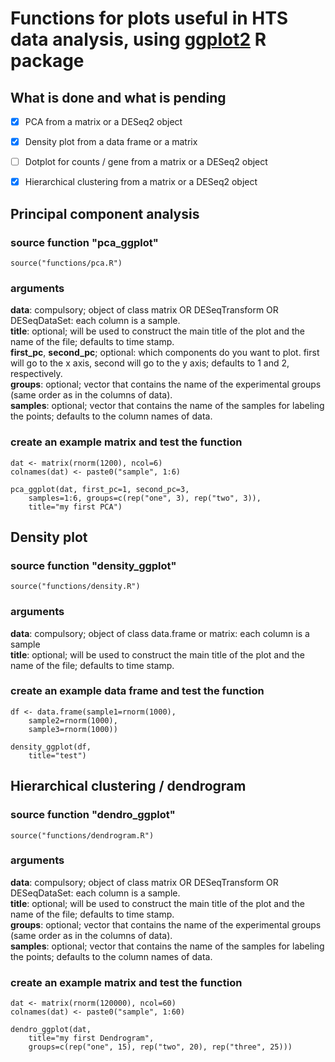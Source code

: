 # Functions for plots useful in HTS data analysis, using [ggplot2](http://ggplot2.org/) R package


## What is done and what is pending

- [x] PCA from a matrix or a DESeq2 object
- [x] Density plot from a data frame or a matrix
- [ ] Dotplot for counts / gene from a matrix or a DESeq2 object
- [x] Hierarchical clustering from a matrix or a DESeq2 object


## Principal component analysis

### source function "pca_ggplot"

```
source("functions/pca.R")
```

### arguments

**data**: compulsory; object of class matrix OR DESeqTransform OR DESeqDataSet: each column is a sample.<br>
**title**: optional; will be used to construct the main title of the plot and the name of the file; defaults to time stamp.<br>
**first_pc**, **second_pc**; optional: which components do you want to plot. first will go to the x axis, second will go to the y axis; defaults to 1 and 2, respectively.<br>
**groups**: optional; vector that contains the name of the experimental groups (same order as in the columns of data).<br>
**samples**: optional; vector that contains the name of the samples for labeling the points; defaults to the column names of data.<br>

### create an example matrix and test the function

```
dat <- matrix(rnorm(1200), ncol=6)
colnames(dat) <- paste0("sample", 1:6)

pca_ggplot(dat, first_pc=1, second_pc=3, 
	samples=1:6, groups=c(rep("one", 3), rep("two", 3)), 
	title="my first PCA")
```



## Density plot

### source function "density_ggplot"

```
source("functions/density.R")
```

### arguments

**data**: compulsory; object of class data.frame or matrix: each column is a sample<br>
**title**: optional; will be used to construct the main title of the plot and the name of the file; defaults to time stamp.<br>


### create an example data frame and test the function

```
df <- data.frame(sample1=rnorm(1000), 
	sample2=rnorm(1000),
	sample3=rnorm(1000))

density_ggplot(df, 
	title="test")
```

## Hierarchical clustering / dendrogram

### source function "dendro_ggplot"

```
source("functions/dendrogram.R")
```

### arguments

**data**: compulsory; object of class matrix OR DESeqTransform OR DESeqDataSet: each column is a sample.<br>
**title**: optional; will be used to construct the main title of the plot and the name of the file; defaults to time stamp.<br>
**groups**: optional; vector that contains the name of the experimental groups (same order as in the columns of data).<br>
**samples**: optional; vector that contains the name of the samples for labeling the points; defaults to the column names of data.<br>

### create an example matrix and test the function

```
dat <- matrix(rnorm(120000), ncol=60)
colnames(dat) <- paste0("sample", 1:60)

dendro_ggplot(dat, 
	title="my first Dendrogram",
	groups=c(rep("one", 15), rep("two", 20), rep("three", 25)))
```



